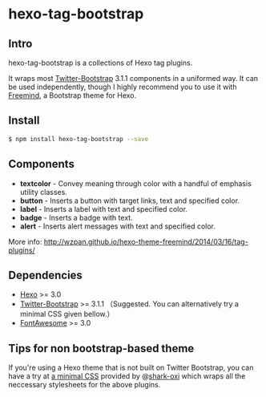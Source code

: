 hexo-tag-bootstrap
===

## Intro ##

hexo-tag-bootstrap is a collections of Hexo tag plugins.

It wraps most [Twitter-Bootstrap](http://getbootstrap.com/) 3.1.1 components in a uniformed way. It can be used independently, though I highly recommend you to use it with [Freemind](http://github.com/wzpan/hexo-theme-freemind/), a Bootstrap theme for Hexo.

## Install ##

``` sh
$ npm install hexo-tag-bootstrap --save
```

## Components ##

* **textcolor** - Convey meaning through color with a handful of emphasis utility classes.
* **button** - Inserts a button with target links, text and specified color.
* **label** - Inserts a label with text and specified color.
* **badge** - Inserts a badge with text.
* **alert** - Inserts alert messages with text and specified color.

More info: http://wzpan.github.io/hexo-theme-freemind/2014/03/16/tag-plugins/

## Dependencies ##

* [Hexo](http://hexo.io) >= 3.0
* [Twitter-Bootstrap](http://getbootstrap.com/) >= 3.1.1  （Suggested. You can alternatively try a minimal CSS given bellow.）
* [FontAwesome](http://fortawesome.github.io/Font-Awesome/) >= 3.0

## Tips for non bootstrap-based theme ##

If you're using a Hexo theme that is not built on Twitter Bootstrap, you can have a try at [a minimal CSS](https://gist.github.com/wzpan/ad05a8bb162fbc560259) provided by @[shark-oxi](https://github.com/shark-oxi) which wraps all the neccessary stylesheets for the above plugins.

